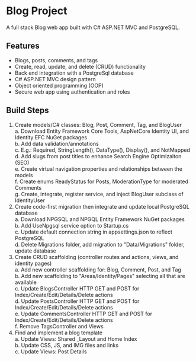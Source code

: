 # Blog Project
 A full stack Blog web app built with C# ASP.NET MVC and PostgreSQL.  

 ## Features
 - Blogs, posts, comments, and tags
 - Create, read, update, and delete (CRUD) functionality
 - Back end integration with a PostgreSql database
 - C# ASP.NET MVC design pattern
 - Object oriented programming (OOP)
 - Secure web app using authentication and roles

 ## Build Steps
 1) Create models/C# classes: Blog, Post, Comment, Tag, and BlogUser  
     a. Download Entity Framework Core Tools, AspNetCore Identity UI, and Identity EFC NuGet packages  
     b. Add data validation/annotations  
     c. E.g.: Required, StringLength(), DataType(), Display(), and NotMapped  
     d. Add slugs from post titles to enhance Search Engine Optimizaiton (SEO)  
     e. Create virtual navigation properties and relationships between the models  
     f. Create enums ReadyStatus for Posts, ModerationType for moderated Comments  
     g. Create, integrate, register service, and inject BlogUser subclass of IdentityUser  
 2) Create code-first migration then integrate and update local PostgreSQL database  
     a. Download NPGSQL and NPGQL Entity Framework NuGet packages  
     b. Add UseNpgsql service option to Startup.cs  
     c. Update default connection string in appsettings.json to reflect PostgreSQL  
     d. Delete Migrations folder, add migration to "Data/Migrations" folder, update database  
 3) Create CRUD scaffolding (controller routes and actions, views, and identity pages)  
     a. Add new controller scaffolding for: Blog, Comment, Post, and Tag  
     b. Add new scaffolding to "Areas/Identity/Pages" selecting all that are available  
     c. Update BlogsController HTTP GET and POST for Index/Create/Edit/Details/Delete actions  
     d. Update PostsController HTTP GET and POST for Index/Create/Edit/Details/Delete actions  
     e. Update CommentsController HTTP GET and POST for Index/Create/Edit/Details/Delete actions  
     f. Remove TagsController and Views  
4) Find and implement a blog template  
     a. Update Views: Shared _Layout and Home Index  
     b. Update CSS, JS, and IMG files and links  
     c. Update Views: Post Details
